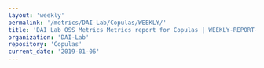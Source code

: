 ```yaml
---
layout: 'weekly'
permalink: '/metrics/DAI-Lab/Copulas/WEEKLY/'
title: 'DAI Lab OSS Metrics Metrics report for Copulas | WEEKLY-REPORT-2019-01-06'
organization: 'DAI-Lab'
repository: 'Copulas'
current_date: '2019-01-06'
---
```

